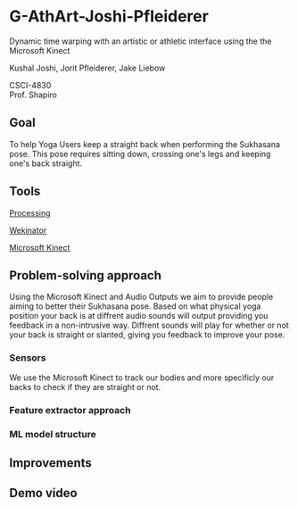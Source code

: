 # G-AthArt-Joshi-Pfleiderer
Dynamic time warping with an artistic or athletic interface using the the Microsoft Kinect

Kushal Joshi,
Jorit Pfleiderer,
Jake Liebow

CSCI-4830   
Prof. Shapiro

## Goal
To help Yoga Users keep a straight back when performing the Sukhasana pose. This pose requires sitting down, crossing one's legs and keeping one's back straight. 

## Tools

[Processing](http://www.wekinator.org/examples/#BBC_microbit)

[Wekinator](http://www.wekinator.org/examples/)

[Microsoft Kinect](https://developer.microsoft.com/en-us/windows/kinect)

## Problem-solving approach
Using the Microsoft Kinect and Audio Outputs we aim to provide people aiming to better their Sukhasana pose. Based on what physical yoga position your back is at diffrent audio sounds will output providing you feedback in a non-intrusive way. Diffrent sounds will play for whether or not your back is straight or slanted, giving you feedback to improve your pose.

### Sensors
We use the Microsoft Kinect to track our bodies and more specificly our backs to check if they are straight or not.

### Feature extractor approach


### ML model structure

## Improvements

## Demo video
